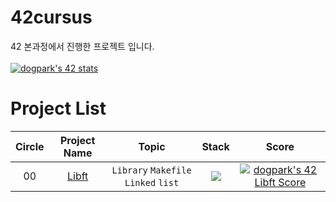 # 42cursus

42 본과정에서 진행한 프로젝트 입니다.
<br><br>
[![dogpark's 42 stats](https://badge42.vercel.app/api/v2/clam4rmh700350fjk8ctdih83/stats?cursusId=21&coalitionId=86)](https://github.com/JaeSeoKim/badge42)

# Project List

| Circle |                        Project Name                         |                Topic                 |                                            Stack                                             |                                                                      Score                                                                       |
| :----: | :---------------------------------------------------------: | :----------------------------------: | :------------------------------------------------------------------------------------------: | :----------------------------------------------------------------------------------------------------------------------------------------------: |
|   00   | [Libft](https://github.com/moeyg/42-cursus/tree/main/Libft) | `Library` `Makefile` `Linked` `list` | <img src="https://img.shields.io/badge/c-A8B9CC?style=for-the-badge&logo=c&logoColor=white"> | [![dogpark's 42 Libft Score](https://badge42.vercel.app/api/v2/clam4rmh700350fjk8ctdih83/project/2927858)](https://github.com/JaeSeoKim/badge42) |
